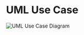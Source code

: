 # UML Use Case

![UML Use Case Diagram](http://www.plantuml.com/plantuml/proxy?cache=no&src=https://raw.githubusercontent.com/schlumpfen/umlcheatsheet/master/1_Usecase/usecase1.puml)

